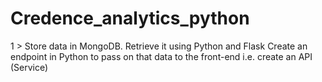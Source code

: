# Credence_analytics_python
1 > Store data in MongoDB. Retrieve it using Python and Flask  Create an endpoint in Python to pass on that data to the front-end i.e. create an API (Service)
